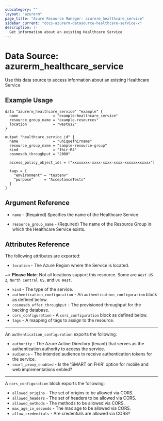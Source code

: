 ```yaml
---
subcategory: ""
layout: "azurerm"
page_title: "Azure Resource Manager: azurerm_healthcare_service"
sidebar_current: "docs-azurerm-datasource-healthcare-service-x"
description: |-
  Get information about an existing Healthcare Service
---
```


# Data Source: azurerm_healthcare_service

Use this data source to access information about an existing Healthcare Service

## Example Usage

```hcl
data "azurerm_healthcare_service" "example" {
  name                = "example-healthcare_service"
  resource_group_name = "example-resources"
  location            = "westus2"
}

output "healthcare_service_id" {
  name                = "uniquefhirname"
  resource_group_name = "sample-resource-group"
  kind                = "fhir-R4"
  cosmosdb_throughput = "2000"

  access_policy_object_ids = ["xxxxxxxx-xxxx-xxxx-xxxx-xxxxxxxxxxxx"]

  tags = {
    "environment" = "testenv"
    "purpose"     = "AcceptanceTests"
  }
}
```

## Argument Reference

* `name` - (Required) Specifies the name of the Healthcare Service.

* `resource_group_name` - (Required) The name of the Resource Group in which the Healthcare Service exists.

## Attributes Reference

The following attributes are exported:

* `location` - The Azure Region where the Service is located.

~> **Please Note**: Not all locations support this resource. Some are `West US 2`, `North Central US`, and `UK West`. 

* `kind` - The type of the service.
* `authentication_configuration` - An `authentication_configuration` block as defined below.
* `cosmosdb_offer_throughput` - The provisioned throughput for the backing database.
* `cors_configuration` - A `cors_configuration` block as defined below.
* `tags` - A mapping of tags to assign to the resource.

---
An `authentication_configuration` exports the following:

* `authority` - The Azure Active Directory (tenant) that serves as the authentication authority to access the service. 
* `audience` - The intended audience to receive authentication tokens for the service. 
* `smart_proxy_enabled` - Is the 'SMART on FHIR' option for mobile and web implementations enbled?

---
A `cors_configuration` block exports the following:

* `allowed_origins` - The set of origins to be allowed via CORS.
* `allowed_headers` - The set of headers to be allowed via CORS.
* `allowed_methods` - The methods to be allowed via CORS.
* `max_age_in_seconds` - The max age to be allowed via CORS.
* `allow_credentials` - Are credentials are allowed via CORS?

